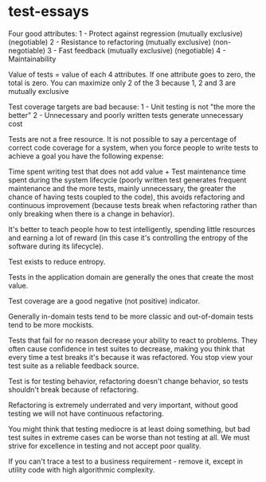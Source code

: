 # test-essays

Four good attributes:
1 - Protect against regression (mutually exclusive) (negotiable)
2 - Resistance to refactoring (mutually exclusive) (non-negotiable)
3 - Fast feedback (mutually exclusive) (negotiable)
4 - Maintainability

Value of tests = value of each 4 attributes.
If one attribute goes to zero, the total is zero.
You can maximize only 2 of the 3 because 1, 2 and 3 are mutually exclusive

Test coverage targets are bad because:
1 - Unit testing is not "the more the better"
2 - Unnecessary and poorly written tests generate unnecessary cost

Tests are not a free resource. It is not possible to say a percentage of correct code coverage for a system, when you force people to write tests to achieve a goal you have the following expense:

Time spent writing test that does not add value
+
Test maintenance time spent during the system lifecycle (poorly written test generates frequent maintenance and the more tests, mainly unnecessary, the greater the chance of having tests coupled to the code), this avoids refactoring and continuous improvement (because tests break when refactoring rather than only breaking when there is a change in behavior).

It's better to teach people how to test intelligently, spending little resources and earning a lot of reward (in this case it's controlling the entropy of the software during its lifecycle).

Test exists to reduce entropy.

Tests in the application domain are generally the ones that create the most value.

Test coverage are a good negative (not positive) indicator.

Generally in-domain tests tend to be more classic and out-of-domain tests tend to be more mockists.

Tests that fail for no reason decrease your ability to react to problems. They often cause confidence in test suites to decrease, making you think that every time a test breaks it's because it was refactored. You stop view your test suite as a reliable feedback source.

Test is for testing behavior, refactoring doesn't change behavior, so tests shouldn't break because of refactoring.

Refactoring is extremely underrated and very important, without good testing we will not have continuous refactoring.

You might think that testing mediocre is at least doing something, but bad test suites in extreme cases can be worse than not testing at all. We must strive for excellence in testing and not accept poor quality.

If you can't trace a test to a business requirement - remove it, except in utility code with high algorithmic complexity.
